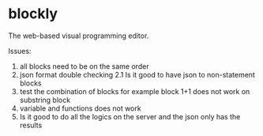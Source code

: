 # blockly
The web-based visual programming editor.

Issues:

1. all blocks need to be on the same order
2. json format double checking
    2.1 Is it good to have json to non-statement blocks
3. test the combination of blocks for example block 1+1 does not work on substring block
4. variable and functions does not work
5. Is it good to do all the logics on the server and the json only has the results
